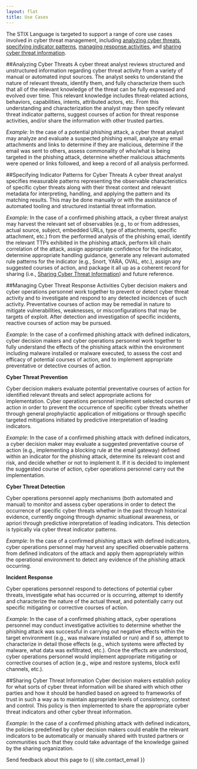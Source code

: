 ```yaml
---
layout: flat
title: Use Cases
---
```


The STIX Language is targeted to support a range of core use cases involved in cyber threat management, including [analyzing cyber threats](http://stixproject.github.io/usecases/#analyzing-cyber-threats), [specifying indicator patterns](http://stixproject.github.io/usecases/#specifying-indicator-patterns), [managing response activities](http://stixproject.github.io/usecases/#managing-response-activities), and [sharing cyber threat information](http://stixproject.github.io/usecases/#sharing-threat-information).

##Analyzing Cyber Threats
A cyber threat analyst reviews structured and unstructured information regarding cyber threat activity from a variety of manual or automated input sources. The analyst seeks to understand the nature of relevant threats, identify them, and fully characterize them such that all of the relevant knowledge of the threat can be fully expressed and evolved over time. This relevant knowledge includes threat-related actions, behaviors, capabilities, intents, attributed actors, etc. From this understanding and characterization the analyst may then specify relevant threat indicator patterns, suggest courses of action for threat response activities, and/or share the information with other trusted parties.

*Example:* In the case of a potential phishing attack, a cyber threat analyst may analyze and evaluate a suspected phishing email, analyze any email attachments and links to determine if they are malicious, determine if the email was sent to others, assess commonality of who/what is being targeted in the phishing attack, determine whether malicious attachments were opened or links followed, and keep a record of all analysis performed.

##Specifying Indicator Patterns for Cyber Threats
A cyber threat analyst specifies measurable patterns representing the observable characteristics of specific cyber threats along with their threat context and relevant metadata for interpreting, handling, and applying the pattern and its matching results. This may be done manually or with the assistance of automated tooling and structured instantial threat information. 

*Example:* In the case of a confirmed phishing attack, a cyber threat analyst may harvest the relevant set of observables (e.g., to or from addresses, actual source, subject, embedded URLs, type of attachments, specific attachment, etc.) from the performed analysis of the phishing email, identify the relevant TTPs exhibited in the phishing attack, perform kill chain correlation of the attack, assign appropriate confidence for the indicator, determine appropriate handling guidance, generate any relevant automated rule patterns for the indicator (e.g., Snort, YARA, OVAL, etc.), assign any suggested courses of action, and package it all up as a coherent record for sharing (i.e., [Sharing Cyber Threat Information](http://stixproject.github.io/usecases/#sharing-threat-information)) and future reference.

##Managing Cyber Threat Response Activities
Cyber decision makers and cyber operations personnel work together to prevent or detect cyber threat activity and to investigate and respond to any detected incidences of such activity. Preventative courses of action may be remedial in nature to mitigate vulnerabilities, weaknesses, or misconfigurations that may be targets of exploit. After detection and investigation of specific incidents, reactive courses of action may be pursued. 

*Example:* In the case of a confirmed phishing attack with defined indicators, cyber decision makers and cyber operations personnel work together to fully understand the effects of the phishing attack within the environment including malware installed or malware executed, to assess the cost and efficacy of potential courses of action, and to implement appropriate preventative or detective courses of action.

**Cyber Threat Prevention**

Cyber decision makers evaluate potential preventative courses of action for identified relevant threats and select appropriate actions for implementation. Cyber operations personnel implement selected courses of action in order to prevent the occurrence of specific cyber threats whether through general prophylactic application of mitigations or through specific targeted mitigations initiated by predictive interpretation of leading indicators.

*Example:* In the case of a confirmed phishing attack with defined indicators, a cyber decision maker may evaluate a suggested preventative course of action (e.g., implementing a blocking rule at the email gateway) defined within an indicator for the phishing attack, determine its relevant cost and risk, and decide whether or not to implement it. If it is decided to implement the suggested course of action, cyber operations personnel carry out the implementation.

**Cyber Threat Detection**

Cyber operations personnel apply mechanisms (both automated and manual) to monitor and assess cyber operations in order to detect the occurrence of specific cyber threats whether in the past through historical evidence, currently ongoing through dynamic situational awareness, or apriori through predictive interpretation of leading indicators. This detection is typically via cyber threat indicator patterns. 

*Example:* In the case of a confirmed phishing attack with defined indicators, cyber operations personnel may harvest any specified observable patterns from defined indicators of the attack and apply them appropriately within the operational environment to detect any evidence of the phishing attack occurring.

**Incident Response**

Cyber operations personnel respond to detections of potential cyber threats, investigate what has occurred or is occurring, attempt to identify and characterize the nature of the actual threat, and potentially carry out specific mitigating or corrective courses of action.

*Example:* In the case of a confirmed phishing attack, cyber operations personnel may conduct investigative activities to determine whether the phishing attack was successful in carrying out negative effects within the target environment (e.g., was malware installed or run) and if so, attempt to characterize in detail those effects (e.g., which systems were affected by malware, what data was exfiltrated, etc.). Once the effects are understood, cyber operations personnel would implement appropriate mitigating or corrective courses of action (e.g., wipe and restore systems, block exfil channels, etc.).

##Sharing Cyber Threat Information
Cyber decision makers establish policy for what sorts of cyber threat information will be shared with which other parties and how it should be handled based on agreed to frameworks of trust in such a way as to maintain appropriate levels of consistency, context and control. This policy is then implemented to share the appropriate cyber threat indicators and other cyber threat information.

*Example:* In the case of a confirmed phishing attack with defined indicators, the policies predefined by cyber decision makers could enable the relevant indicators to be automatically or manually shared with trusted partners or communities such that they could take advantage of the knowledge gained by the sharing organization.

Send feedback about this page to {{ site.contact_email }}
